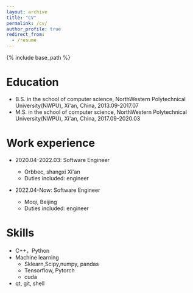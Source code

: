 ```yaml
---
layout: archive
title: "CV"
permalink: /cv/
author_profile: true
redirect_from:
  - /resume
---
```


{% include base_path %}

Education
======
* B.S. in the school of computer science, NorthWestern Polytechnical University(NWPU), Xi'an, China, 2013.09-2017.07
* M.S. in the school of computer science, NorthWestern Polytechnical University(NWPU), Xi'an, China, 2017.09-2020.03

Work experience
======
* 2020.04-2022.03: Software Engineer
  * Orbbec, shangxi Xi'an
  * Duties included: engineer

* 2022.04-Now: Software Engineer
  * Moqi, Beijing
  * Duties included: engineer

  
Skills
======
* C++，Python
* Machine learning
  * Sklearn,Scipy,numpy, pandas
  * Tensorflow, Pytorch
  * cuda
* qt, git, shell

<!-- Publications
======
  <ul>{% for post in site.publications %}
    {% include archive-single-cv.html %}
  {% endfor %}</ul>
  
Talks
======
  <ul>{% for post in site.talks %}
    {% include archive-single-talk-cv.html %}
  {% endfor %}</ul>
  
Teaching
======
  <ul>{% for post in site.teaching %}
    {% include archive-single-cv.html %}
  {% endfor %}</ul>
   -->